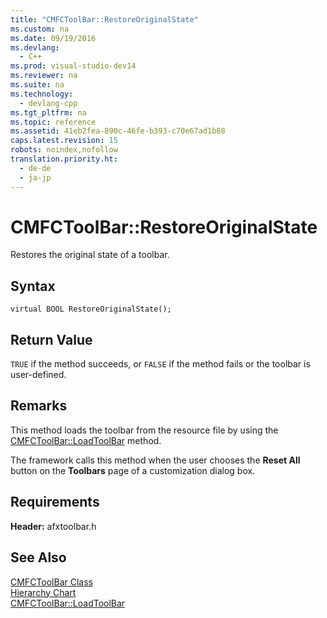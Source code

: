 ```yaml
---
title: "CMFCToolBar::RestoreOriginalState"
ms.custom: na
ms.date: 09/19/2016
ms.devlang: 
  - C++
ms.prod: visual-studio-dev14
ms.reviewer: na
ms.suite: na
ms.technology: 
  - devlang-cpp
ms.tgt_pltfrm: na
ms.topic: reference
ms.assetid: 41eb2fea-890c-46fe-b393-c70e67ad1b88
caps.latest.revision: 15
robots: noindex,nofollow
translation.priority.ht: 
  - de-de
  - ja-jp
---
```

# CMFCToolBar::RestoreOriginalState
Restores the original state of a toolbar.  
  
## Syntax  
  
```  
virtual BOOL RestoreOriginalState();  
```  
  
## Return Value  
 `TRUE` if the method succeeds, or `FALSE` if the method fails or the toolbar is user-defined.  
  
## Remarks  
 This method loads the toolbar from the resource file by using the [CMFCToolBar::LoadToolBar](../vs140/CMFCToolBar--LoadToolBar.md) method.  
  
 The framework calls this method when the user chooses the **Reset All** button on the **Toolbars** page of a customization dialog box.  
  
## Requirements  
 **Header:** afxtoolbar.h  
  
## See Also  
 [CMFCToolBar Class](../Topic/CMFCToolBar%20Class.md)   
 [Hierarchy Chart](../vs140/Hierarchy-Chart.md)   
 [CMFCToolBar::LoadToolBar](../vs140/CMFCToolBar--LoadToolBar.md)